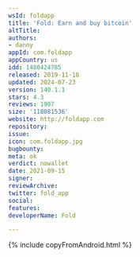 ```yaml
---
wsId: foldapp
title: 'Fold: Earn and buy bitcoin'
altTitle: 
authors:
- danny
appId: com.foldapp
appCountry: us
idd: 1480424785
released: 2019-11-18
updated: 2024-07-23
version: 140.1.1
stars: 4.3
reviews: 1907
size: '118081536'
website: http://foldapp.com
repository: 
issue: 
icon: com.foldapp.jpg
bugbounty: 
meta: ok
verdict: nowallet
date: 2021-09-15
signer: 
reviewArchive: 
twitter: fold_app
social: 
features: 
developerName: Fold

---
```


{% include copyFromAndroid.html %}
